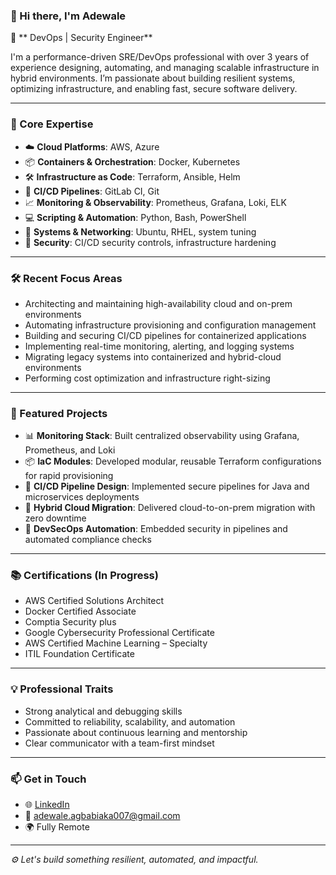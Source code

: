 ### 👋 Hi there, I'm Adewale

🚀 ** DevOps | Security Engineer**

I'm a performance-driven SRE/DevOps professional with over 3 years of experience designing, automating, and managing scalable infrastructure in hybrid environments. I’m passionate about building resilient systems, optimizing infrastructure, and enabling fast, secure software delivery.

---

### 🔧 Core Expertise

- ☁️ **Cloud Platforms**: AWS, Azure  
- 📦 **Containers & Orchestration**: Docker, Kubernetes  
- 🛠 **Infrastructure as Code**: Terraform, Ansible, Helm  
- 🔁 **CI/CD Pipelines**: GitLab CI, Git  
- 📈 **Monitoring & Observability**: Prometheus, Grafana, Loki, ELK  
- 💻 **Scripting & Automation**: Python, Bash, PowerShell  
- 🐧 **Systems & Networking**: Ubuntu, RHEL, system tuning  
- 🔐 **Security**: CI/CD security controls, infrastructure hardening  

---

### 🛠 Recent Focus Areas

- Architecting and maintaining high-availability cloud and on-prem environments  
- Automating infrastructure provisioning and configuration management  
- Building and securing CI/CD pipelines for containerized applications  
- Implementing real-time monitoring, alerting, and logging systems  
- Migrating legacy systems into containerized and hybrid-cloud environments  
- Performing cost optimization and infrastructure right-sizing  

---

### 🚀 Featured Projects

- 📊 **Monitoring Stack**: Built centralized observability using Grafana, Prometheus, and Loki  
- 📦 **IaC Modules**: Developed modular, reusable Terraform configurations for rapid provisioning  
- 🔁 **CI/CD Pipeline Design**: Implemented secure pipelines for Java and microservices deployments  
- 🏦 **Hybrid Cloud Migration**: Delivered cloud-to-on-prem migration with zero downtime  
- 💼 **DevSecOps Automation**: Embedded security in pipelines and automated compliance checks  

---

### 📚 Certifications (In Progress)

- AWS Certified Solutions Architect  
- Docker Certified Associate
- Comptia Security plus
- Google Cybersecurity Professional Certificate
- AWS Certified Machine Learning – Specialty  
- ITIL Foundation Certificate  

---

### 💡 Professional Traits

- Strong analytical and debugging skills  
- Committed to reliability, scalability, and automation  
- Passionate about continuous learning and mentorship  
- Clear communicator with a team-first mindset  

---

### 📫 Get in Touch

- 🌐 [LinkedIn](https://linkedin.com/in/adewale-a-353342125)  
- 📧 adewale.agbabiaka007@gmail.com  
- 🌍 Fully Remote

---

_⚙️ Let's build something resilient, automated, and impactful._
